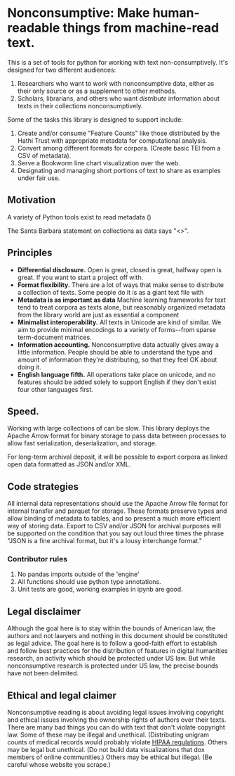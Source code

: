 # Nonconsumptive: Make human-readable things from machine-read text.

This is a set of tools for python for working with text non-consumptively.
It's designed for two different audiences:

1. Researchers who want to *work* with nonconsumptive data, either as their
   only source or as a supplement to other methods.
2. Scholars, librarians, and others who want *distribute* information about texts
   in their collections nonconsumptively.



Some of the tasks this library is designed to support include:

1. Create and/or consume "Feature Counts" like those distributed by the Hathi Trust with appropriate metadata for computational analysis.
2. Convert among different formats for corpora. (Create basic TEI from a CSV of metadata).
3. Serve a Bookworm line chart visualization over the web.
4. Designating and managing short portions of text to share as examples under fair use.

## Motivation

A variety of Python tools exist to read metadata ()

The Santa Barbara statement on collections as data says "<>". 



## Principles

* **Differential disclosure.** Open is great, closed is great, halfway open is great. If you want to start a project off
with.
* **Format flexibility.** There are a lot of ways that make sense to distribute a collection of texts. Some people do it is
as a giant text file with 
* **Metadata is as important as data** Machine learning frameworks for text tend to treat corpora as texts alone, but reasonably organized metadata from the library world are just as essential a component
* **Minimalist interoperability.** All texts in Unicode are kind of similar. We aim to provide minimal encodings to a variety of forms--from sparse term-document matrices.
* **Information accounting.** Nonconsumptive data actually gives away a little information. People should be able to understand the type and amount of information they're distributing, so that they feel OK about doing it.
* **English language fifth.** All operations take place on unicode, and no features should be added solely to support
English if they don't exist four other languages first.

## Speed.

Working with large collections of can be slow. This library deploys the Apache Arrow format for binary storage to pass data
between processes to allow fast serialization, deserialization, and storage.

For long-term archival deposit, it will be possible to export corpora as linked open data formatted as JSON and/or XML.

## Code strategies

All internal data representations should use the Apache Arrow file format for internal transfer and parquet for storage.
These formats preserve types and allow binding of metadata to tables, and so present a much more efficient way of storing data. Export to CSV and/or JSON for archival purposes will be supported on the condition that you say out loud three times the phrase "JSON is a fine archival format, but it's a lousy interchange format."

### Contributor rules

1. No pandas imports outside of the 'engine'
2. All functions should use python type annotations.
3. Unit tests are good, working examples in ipynb are good.

## Legal disclaimer

Although the goal here is to stay within the bounds of American law, the authors and not lawyers and nothing in this document 
should be constituted as legal advice. The goal here is to follow a good-faith effort to establish and follow best practices for the distribution of features in digital humanities research, an activity which should be protected under US law. But while nonconsumptive research is protected under US law, the precise bounds have not been delimited.

## Ethical and legal claimer

Nonconsumptive reading is about avoiding legal issues involving copyright and ethical issues involving the ownership rights of authors over their texts. There are many bad things you can do with text that don't violate copyright law. 
Some of these may be illegal and unethical. (Distributing unigram counts of medical records would probably violate [HIPAA regulations](https://www.hhs.gov/hipaa/index.html). Others may be legal but unethical. (Do not build data visualizations that dox members of online communities.) Others may be ethical but illegal. (Be careful whose website you scrape.) 

